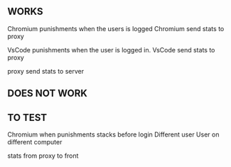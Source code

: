 ## WORKS

Chromium punishments when the users is logged
Chromium send stats to proxy

VsCode punishments when the user is logged in.
VsCode send stats to proxy 

proxy send stats to server


## DOES NOT WORK


## TO TEST

Chromium when punishments stacks before login
Different user
User on different computer

stats from proxy to front
